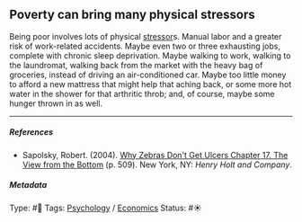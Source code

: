 ## Poverty can bring many physical stressors

Being poor involves lots of physical [stressor](Stressor.md)s. Manual labor and a greater risk of work-related accidents. Maybe even two or three exhausting jobs, complete with chronic sleep deprivation. Maybe walking to work, walking to the laundromat, walking back from the market with the heavy bag of groceries, instead of driving an air-conditioned car. Maybe too little money to afford a new mattress that might help that aching back, or some more hot water in the shower for that arthritic throb; and, of course, maybe some hunger thrown in as well.

---

##### References

* Sapolsky, Robert. (2004). [Why Zebras Don't Get Ulcers Chapter 17. The View from the Bottom](Why%20Zebras%20Don't%20Get%20Ulcers%20Chapter%2017.%20The%20View%20from%20the%20Bottom.md) (p. 509). New York, NY: *Henry Holt and Company*.

##### Metadata

Type: #🔴 
Tags: [Psychology](Psychology.md) / [Economics]() 
Status: #☀️ 
